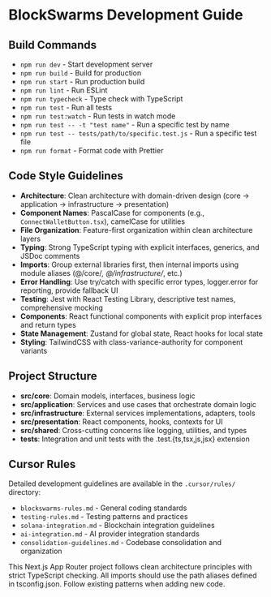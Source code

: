 # BlockSwarms Development Guide

## Build Commands
- `npm run dev` - Start development server
- `npm run build` - Build for production
- `npm run start` - Run production build
- `npm run lint` - Run ESLint
- `npm run typecheck` - Type check with TypeScript
- `npm run test` - Run all tests
- `npm run test:watch` - Run tests in watch mode
- `npm run test -- -t "test name"` - Run a specific test by name
- `npm run test -- tests/path/to/specific.test.js` - Run a specific test file
- `npm run format` - Format code with Prettier

## Code Style Guidelines
- **Architecture**: Clean architecture with domain-driven design (core → application → infrastructure → presentation)
- **Component Names**: PascalCase for components (e.g., `ConnectWalletButton.tsx`), camelCase for utilities
- **File Organization**: Feature-first organization within clean architecture layers
- **Typing**: Strong TypeScript typing with explicit interfaces, generics, and JSDoc comments
- **Imports**: Group external libraries first, then internal imports using module aliases (@/core/*, @/infrastructure/*, etc.)
- **Error Handling**: Use try/catch with specific error types, logger.error for reporting, provide fallback UI
- **Testing**: Jest with React Testing Library, descriptive test names, comprehensive mocking
- **Components**: React functional components with explicit prop interfaces and return types
- **State Management**: Zustand for global state, React hooks for local state
- **Styling**: TailwindCSS with class-variance-authority for component variants

## Project Structure
- **src/core**: Domain models, interfaces, business logic
- **src/application**: Services and use cases that orchestrate domain logic
- **src/infrastructure**: External services implementations, adapters, tools
- **src/presentation**: React components, hooks, contexts for UI
- **src/shared**: Cross-cutting concerns like logging, utilities, and types
- **tests**: Integration and unit tests with the .test.{ts,tsx,js,jsx} extension

## Cursor Rules
Detailed development guidelines are available in the `.cursor/rules/` directory:
- `blockswarms-rules.md` - General coding standards
- `testing-rules.md` - Testing patterns and practices
- `solana-integration.md` - Blockchain integration guidelines
- `ai-integration.md` - AI provider integration standards
- `consolidation-guidelines.md` - Codebase consolidation and organization

This Next.js App Router project follows clean architecture principles with strict TypeScript checking. All imports should use the path aliases defined in tsconfig.json. Follow existing patterns when adding new code.